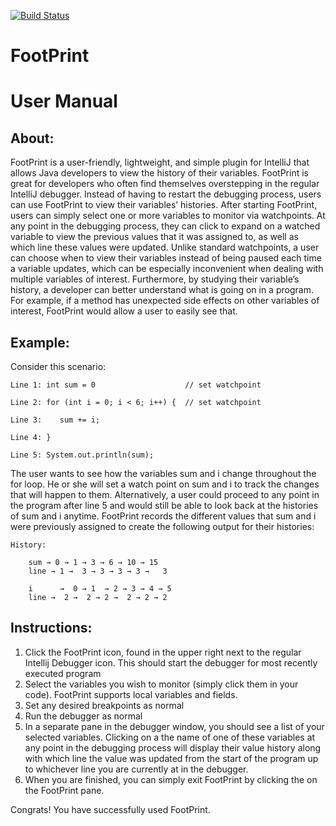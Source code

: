 [![Build Status](https://travis-ci.com/cnhguy/FootPrint.svg?branch=master)](https://travis-ci.com/cnhguy/FootPrint)

# FootPrint


# User Manual

## About:

FootPrint is a user-friendly, lightweight, and simple plugin for IntelliJ that allows Java developers to view the history of their variables. FootPrint is great for developers who often find themselves overstepping in the regular IntelliJ debugger. Instead of having to restart the debugging process, users can use FootPrint to view their variables’ histories. After starting FootPrint, users can simply select one or more variables to monitor via watchpoints. At any point in the debugging process, they can click to expand on a watched variable to view the previous values that it was assigned to, as well as which line these values were updated. Unlike standard watchpoints, a user can choose when to view their variables instead of being paused each time a variable updates, which can be especially inconvenient when dealing with multiple variables of interest. Furthermore, by studying their variable’s history, a developer can better understand what is going on in a program. For example, if a method has unexpected side effects on other variables of interest, FootPrint would allow a user to easily see that.

## Example: 
 
Consider this scenario:
```
Line 1: int sum = 0                    // set watchpoint

Line 2: for (int i = 0; i < 6; i++) {  // set watchpoint

Line 3:    sum += i; 
    
Line 4: }

Line 5: System.out.println(sum); 
```
 
The user wants to see how the variables sum  and i change throughout the for loop. He or she will set a watch point on sum and i to track the changes that will happen to them. Alternatively, a user could proceed to any point in the program after line 5 and would still be able to look back at the histories of sum and i anytime. FootPrint records the different values that sum and i were previously assigned to create the following output for their histories:
 
	History:
 
		sum → 0 → 1 → 3 → 6 → 10 → 15
		line → 1 →  3 → 3 → 3 → 3 →   3
 
		i      →  0 → 1  → 2 → 3 → 4 → 5
		line →  2 →  2 → 2 →  2 → 2 → 2 
 
## Instructions:

1) Click the FootPrint icon, found in the upper right next to the regular Intellij Debugger icon. This should start the debugger for most recently executed program
2) Select the variables you wish to monitor (simply click them in your code). FootPrint supports local variables and fields.
3) Set any desired breakpoints as normal
4) Run the debugger as normal
5) In a separate pane in the debugger window, you should see a list of your selected variables. Clicking on a the name of one of these variables at any point in the debugging process will display their value history along with which line the value was updated from the start of the program up to whichever line you are currently at in the debugger.
6) When you are finished, you can simply exit FootPrint by clicking the on the FootPrint pane.

Congrats! You have successfully used FootPrint.
